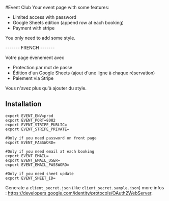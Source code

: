 #Event Club
Your event page with some features:
- Limited access with password
- Google Sheets edition (append row at each booking)
- Payment with stripe

You only need to add some style.

------- FRENCH -------

Votre page évenement avec
- Protection par mot de passe
- Édition d'un Google Sheets (ajout d'une ligne à chaque réservation)
- Paiement via Stripe

Vous n'avez plus qu'à ajouter du style.

## Installation

```
export EVENT_ENV=prod
export EVENT_PORT=8082
export EVENT_STRIPE_PUBLIC=
export EVENT_STRIPE_PRIVATE=

#Only if you need password on front page
export EVENT_PASSWORD=

#Only if you need email at each booking
export EVENT_EMAIL=
export EVENT_EMAIL_USER=
export EVENT_EMAIL_PASSWORD=

#Only if you need sheet update
export EVENT_SHEET_ID=
```

Generate a `client_secret.json` (like `client_secret.sample.json`) more infos : https://developers.google.com/identity/protocols/OAuth2WebServer.


